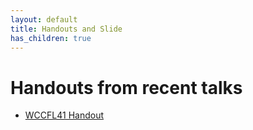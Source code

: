 ```yaml
---
layout: default
title: Handouts and Slide
has_children: true
---
```

# Handouts from recent talks
 - [WCCFL41 Handout](KucerovaMunn2023CGG-WCFFL-handout-04-28.pdf)
